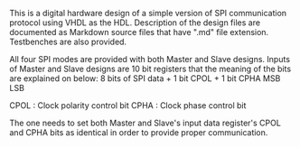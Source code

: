 This is a digital hardware design of a simple version of SPI communication protocol using VHDL as the HDL. 
Description of the design files are documented as Markdown source files that have ".md" file extension. Testbenches are also provided.

All four SPI modes are provided with both Master and Slave designs. Inputs of Master and Slave designs are 10 bit registers that the meaning of the bits are explained on below:
8 bits of SPI data + 1 bit CPOL + 1 bit CPHA
MSB                                      LSB

CPOL  : Clock polarity control bit
CPHA  : Clock phase control bit

The one needs to set both Master and Slave's input data register's CPOL and CPHA bits as identical in order to provide proper communication.
